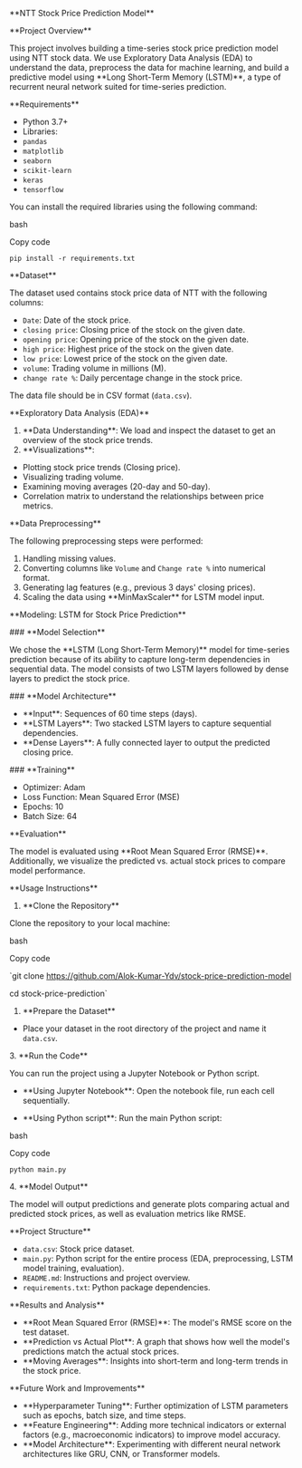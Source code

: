 \*\*NTT Stock Price Prediction Model\*\*



\*\*Project Overview\*\*


This project involves building a time-series stock price prediction model using NTT stock data. We use Exploratory Data Analysis (EDA) to understand the data, preprocess the data for machine learning, and build a predictive model using \*\*Long Short-Term Memory (LSTM)\*\*, a type of recurrent neural network suited for time-series prediction.

\*\*Requirements\*\*



- Python 3.7+
- Libraries:
- `pandas`
- `matplotlib`
- `seaborn`
- `scikit-learn`
- `keras`
- `tensorflow`

You can install the required libraries using the following command:

bash

Copy code

`pip install -r requirements.txt`

\*\*Dataset\*\*



The dataset used contains stock price data of NTT with the following columns:

- `Date`: Date of the stock price.
- `closing price`: Closing price of the stock on the given date.
- `opening price`: Opening price of the stock on the given date.
- `high price`: Highest price of the stock on the given date.
- `low price`: Lowest price of the stock on the given date.
- `volume`: Trading volume in millions (M).
- `change rate %`: Daily percentage change in the stock price.

The data file should be in CSV format (`data.csv`).

\*\*Exploratory Data Analysis (EDA)\*\*


1. \*\*Data Understanding\*\*: We load and inspect the dataset to get an overview of the stock price trends.
1. \*\*Visualizations\*\*:
- Plotting stock price trends (Closing price).
- Visualizing trading volume.
- Examining moving averages (20-day and 50-day).
- Correlation matrix to understand the relationships between price metrics.

\*\*Data Preprocessing\*\*



The following preprocessing steps were performed:

1. Handling missing values.
1. Converting columns like `Volume` and `Change rate %` into numerical format.
1. Generating lag features (e.g., previous 3 days' closing prices).
1. Scaling the data using \*\*MinMaxScaler\*\* for LSTM model input.

\*\*Modeling: LSTM for Stock Price Prediction\*\*


\### \*\*Model Selection\*\*

We chose the \*\*LSTM (Long Short-Term Memory)\*\* model for time-series prediction because of its ability to capture long-term dependencies in sequential data. The model consists of two LSTM layers followed by dense layers to predict the stock price.

\### \*\*Model Architecture\*\*

- \*\*Input\*\*: Sequences of 60 time steps (days).
- \*\*LSTM Layers\*\*: Two stacked LSTM layers to capture sequential dependencies.
- \*\*Dense Layers\*\*: A fully connected layer to output the predicted closing price.

\### \*\*Training\*\*

- Optimizer: Adam
- Loss Function: Mean Squared Error (MSE)
- Epochs: 10
- Batch Size: 64

\*\*Evaluation\*\*


The model is evaluated using \*\*Root Mean Squared Error (RMSE)\*\*. Additionally, we visualize the predicted vs. actual stock prices to compare model performance.

\*\*Usage Instructions\*\*


1. \*\*Clone the Repository\*\*

Clone the repository to your local machine:

bash

Copy code

`git clone https://github.com/Alok-Kumar-Ydv/stock-price-prediction-model

cd stock-price-prediction`

1. \*\*Prepare the Dataset\*\*

- Place your dataset in the root directory of the project and name it `data.csv`.

3\.  \*\*Run the Code\*\*

You can run the project using a Jupyter Notebook or Python script.

- \*\*Using Jupyter Notebook\*\*: Open the notebook file, run each cell sequentially.

- \*\*Using Python script\*\*: Run the main Python script:

bash

Copy code

`python main.py`

4\.  \*\*Model Output\*\*

The model will output predictions and generate plots comparing actual and predicted stock prices, as well as evaluation metrics like RMSE.

\*\*Project Structure\*\*


- `data.csv`: Stock price dataset.
- `main.py`: Python script for the entire process (EDA, preprocessing, LSTM model training, evaluation).
- `README.md`: Instructions and project overview.
- `requirements.txt`: Python package dependencies.

\*\*Results and Analysis\*\*


- \*\*Root Mean Squared Error (RMSE)\*\*: The model's RMSE score on the test dataset.
- \*\*Prediction vs Actual Plot\*\*: A graph that shows how well the model's predictions match the actual stock prices.
- \*\*Moving Averages\*\*: Insights into short-term and long-term trends in the stock price.

\*\*Future Work and Improvements\*\*


- \*\*Hyperparameter Tuning\*\*: Further optimization of LSTM parameters such as epochs, batch size, and time steps.
- \*\*Feature Engineering\*\*: Adding more technical indicators or external factors (e.g., macroeconomic indicators) to improve model accuracy.
- \*\*Model Architecture\*\*: Experimenting with different neural network architectures like GRU, CNN, or Transformer models.
